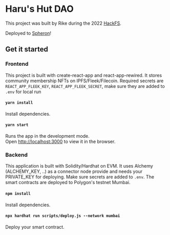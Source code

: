 # Haru's Hut DAO

This project was built by Rike during the 2022 [HackFS](https://fs.ethglobal.com/).

Deployed to [Spheron](https://harus-hut-gklrb.spheron.app/)!

## Get it started

### Frontend
This project is built with create-react-app and react-app-rewired. It stores community membership NFTs on IPFS/Fleek/Filecoin. Required secrets are `REACT_APP_FLEEK_KEY`, `REACT_APP_FLEEK_SECRET`, make sure they are added to `.env` for local run

#### `yarn install`
Install dependencies.

#### `yarn start`
Runs the app in the development mode.\
Open [http://localhost:3000](http://localhost:3000) to view it in the browser.

### Backend
This application is built with Solidity/Hardhat on EVM. It uses Alchemy (ALCHEMY_KEY, ..) as a connector node provide and needs your PRIVATE_KEY for deploying. Make sure secrets are added to `.env`. The smart contracts are deployed to Polygon's testnet Mumbai.

#### `npm install`
Install dependencies.

#### `npx hardhat run scripts/deploy.js --network mumbai`
Deploy your smart contract. 
